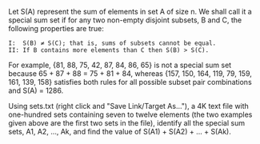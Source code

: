 Let S(A) represent the sum of elements in set A of size n. We shall call it a special sum set
if for any two non-empty disjoint subsets, B and C, the following properties are true:

    I:  S(B) ≠ S(C); that is, sums of subsets cannot be equal.
    II: If B contains more elements than C then S(B) > S(C).

For example, {81, 88, 75, 42, 87, 84, 86, 65} is not a special sum set
because 65 + 87 + 88 = 75 + 81 + 84,
whereas {157, 150, 164, 119, 79, 159, 161, 139, 158} satisfies both rules
for all possible subset pair combinations and S(A) = 1286.

Using sets.txt (right click and "Save Link/Target As..."), a 4K text file with one-hundred sets
containing seven to twelve elements (the two examples given above are the first two sets in
the file), identify all the special sum sets, A1, A2, ..., Ak, and find the value of
S(A1) + S(A2) + ... + S(Ak).